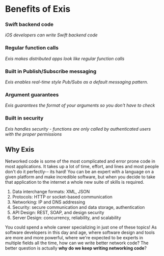 # Benefits of Exis

### Swift backend code

*iOS developers can write Swift backend code*

<exis-code lang="swift" name="Reg/Call Basic 1" editable></exis-code>

### Regular function calls

*Exis makes distributed apps look like regular function calls*

<exis-code name="Tour Reg/Call Lesson 2 Works" editable></exis-code>

### Built in Publish/Subscribe messaging

*Exis enables real-time style Pub/Subs as a default messaging pattern.*

<exis-code name="Tour Pub/Sub Lesson 2 Works" editable></exis-code>

### Argument guarantees

*Exis guarantees the format of your arguments so you don't have to check*

### Built in security

*Exis handles security - functions are only called by authenticated users with the proper permissions*


## Why Exis

Networked code is some of the most complicated and error prone code in most applications. It takes up a lot of time, effort, and lines and most people don't do it perfectly-- its hard! You can be an expert with a language on a given platform and make incredible software, but when you decide to take that application to the internet a whole new suite of skills is required. 

1. Data interchange formats: XML, JSON
2. Protocols: HTTP or socket-based communication
3. Networking: IP and DNS addressing
4. Security: secure communication and data storage, authentication
5. API Design: REST, SOAP, and design security
6. Server Design: concurrency, reliability, and scalability  

You could spend a whole career specializing in just one of these topics! As software developers in this day and age, where software design and tools are more and more powerful, where we're expected to be experts in multiple fields all the time, how can we write better network code? The better question is actually __why do we keep writing networking code__?

